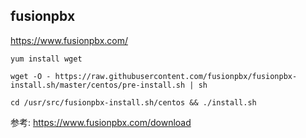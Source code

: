 ## fusionpbx

https://www.fusionpbx.com/

```
yum install wget

wget -O - https://raw.githubusercontent.com/fusionpbx/fusionpbx-install.sh/master/centos/pre-install.sh | sh

cd /usr/src/fusionpbx-install.sh/centos && ./install.sh
```

参考: https://www.fusionpbx.com/download
